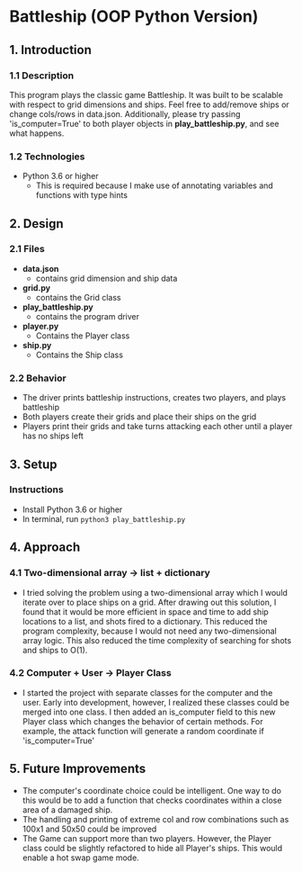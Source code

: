 # Battleship (OOP Python Version)

## 1. Introduction

### 1.1 Description
This program plays the classic game Battleship. It was built to be scalable with respect to grid dimensions and ships.
Feel free to add/remove ships or change cols/rows in data.json. Additionally, please try passing 'is_computer=True' to
both player objects in **play_battleship.py**, and see what happens.

### 1.2 Technologies

- Python 3.6 or higher 
   - This is required because I make use of annotating variables and functions with type hints

## 2. Design

### 2.1 Files
- **data.json**
   - contains grid dimension and ship data
- **grid.py**
   - contains the Grid class
- **play_battleship.py**
   - contains the program driver
- **player.py**
   - Contains the Player class
- **ship.py**
   - Contains the Ship class

### 2.2 Behavior
- The driver prints battleship instructions, creates two players, and plays battleship
- Both players create their grids and place their ships on the grid
- Players print their grids and take turns attacking each other until a player has no ships left

## 3. Setup

### Instructions
- Install Python 3.6 or higher
- In terminal, run `python3 play_battleship.py`

## 4. Approach

### 4.1 Two-dimensional array -> list + dictionary
- I tried solving the problem using a two-dimensional array which I would iterate over to place ships on a grid. 
  After drawing out this solution, I found that it would be more efficient in space and time to add ship locations to a list, and shots fired to a dictionary.
  This reduced the program complexity, because I would not need any two-dimensional array logic. This also reduced the time complexity of searching for shots and ships to O(1).
   
### 4.2 Computer + User -> Player Class
- I started the project with separate classes for the computer and the user. Early into development, however, I realized these classes could be merged into one class. 
  I then added an is_computer field to this new Player class which changes the behavior of certain methods. For example, the attack function will generate a random coordinate if 'is_computer=True'

## 5. Future Improvements
- The computer's coordinate choice could be intelligent. One way to do this would be to add a function that checks coordinates within a close area of a damaged ship.
- The handling and printing of extreme col and row combinations such as 100x1 and 50x50 could be improved
- The Game can support more than two players. However, the Player class could be slightly refactored to hide all Player's ships. This would enable a hot swap game mode.
